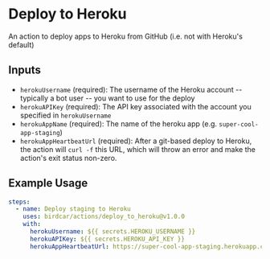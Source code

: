 # Deploy to Heroku

An action to deploy apps to Heroku from GitHub (i.e. not with Heroku's default)

## Inputs

- `herokuUsername` (required): The username of the Heroku account -- typically a bot user -- you want to use for the deploy
- `herokuAPIKey` (required): The API key associated with the account you specified in `herokuUsername`
- `herokuAppName` (required): The name of the heroku app (e.g. `super-cool-app-staging`)
- `herokuAppHeartbeatUrl` (required): After a git-based deploy to Heroku, the action will `curl -f` this URL, which will throw an error and make the action's exit status non-zero.

## Example Usage

```yaml
steps:
  - name: Deploy staging to Heroku
    uses: birdcar/actions/deploy_to_heroku@v1.0.0
    with:
      herokuUsername: ${{ secrets.HEROKU_USERNAME }}
      herokuAPIKey: ${{ secrets.HEROKU_API_KEY }}
      herokuAppHeartbeatUrl: https://super-cool-app-staging.herokuapp.com/up
```